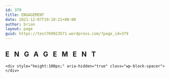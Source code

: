 ```yaml
---
id: 379
title: ENGAGEMENT
date: 2021-12-07T19:10:21+00:00
author: brian
layout: page
guid: https://test769923571.wordpress.com/?page_id=379
---
```

 

<div class="wp-block-group alignwide">
  <div class="wp-block-group__inner-container">
    <h2 class="alignwide" id="engagement" style="letter-spacing:15px;">
      <strong>ENGAGEMENT</strong>
    </h2>
    
    <div style="height:100px;" aria-hidden="true" class="wp-block-spacer">
    </div>
  </div>
</div><figure class="wp-block-gallery alignwide has-nested-images columns-1 is-cropped"> <figure class="wp-block-image size-large">

<img src="https://test769923571.files.wordpress.com/2021/12/1dbc5116-27b3-4416-9636-8980af4d61e2.jpg" alt="" class="wp-image-380" /> </figure> <figure class="wp-block-image size-large"><img src="https://test769923571.files.wordpress.com/2021/12/4a103e69-a1c3-4472-b7db-c6b51c094db1.jpg" alt="" class="wp-image-381" /></figure> <figure class="wp-block-image size-large"><img src="https://test769923571.files.wordpress.com/2021/12/4bf5933e-6250-4641-be09-38133ee9a018.jpg" alt="" class="wp-image-382" /></figure> <figure class="wp-block-image size-large"><img src="https://test769923571.files.wordpress.com/2021/12/5cda65bb-2643-4d44-a67b-84e860988dda.jpg" alt="" class="wp-image-383" /></figure> <figure class="wp-block-image size-large"><img src="https://test769923571.files.wordpress.com/2021/12/6bce6315-ed55-4672-8886-001f746e6d20.jpg" alt="" class="wp-image-384" /></figure> <figure class="wp-block-image size-large"><img src="https://test769923571.files.wordpress.com/2021/12/7d65e0ca-6649-4a04-9423-e8117dba1d70.jpg" alt="" class="wp-image-385" /></figure> <figure class="wp-block-image size-large"><img src="https://test769923571.files.wordpress.com/2021/12/92bc69e6-0752-4db1-bb4e-8e255c567161.jpg" alt="" class="wp-image-386" /></figure> <figure class="wp-block-image size-large"><img src="https://test769923571.files.wordpress.com/2021/12/9582f89a-2f03-4931-b608-c07bd8070666.jpg" alt="" class="wp-image-387" /></figure> <figure class="wp-block-image size-large"><img src="https://test769923571.files.wordpress.com/2021/12/b783973c-2bc8-4554-8268-f5789b7cc840.jpg" alt="" class="wp-image-388" /></figure> <figure class="wp-block-image size-large"><img src="https://test769923571.files.wordpress.com/2021/12/c0752c74-cb57-4ff1-adbf-c794b6f3b9b1.jpg" alt="" class="wp-image-390" /></figure> <figure class="wp-block-image size-large"><img src="https://test769923571.files.wordpress.com/2021/12/dcf6780e-eefe-4aff-a799-74dba9855267.jpg" alt="" class="wp-image-391" /></figure> <figure class="wp-block-image size-large"><img src="https://test769923571.files.wordpress.com/2021/12/f210bfc3-5e48-4fea-93c4-9a82de1308f2.jpg" alt="" class="wp-image-392" /></figure> <figure class="wp-block-image size-large"><img src="https://test769923571.files.wordpress.com/2021/12/fe2eb987-5e49-494b-a1fe-6512f27c3213.jpg" alt="" class="wp-image-393" /></figure> </figure>